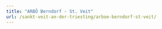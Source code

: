 ```yaml
---
title: "ARBÖ Berndorf - St. Veit"
url: /sankt-veit-an-der-triesting/arboe-berndorf-st-veit/
---
```


